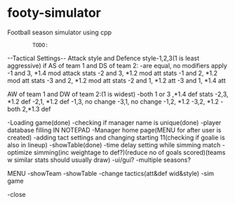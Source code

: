 # footy-simulator
Football season simulator using cpp


            TODO:
--Tactical Settings--
Attack style and Defence style-1,2,3(1 is least aggressive)
if AS of team 1 and DS of team 2:
-are equal, no modifiers apply
-1 and 3, *1.4 mod attack stats
-2 and 3, *1.2 mod att stats
-1 and 2, *1.2 mod att stats
-3 and 2, *1.2 mod att stats
-2 and 1, *1.2 att
-3 and 1, *1.4 att

AW of team 1 and DW of team 2:(1 is widest)
-both 1 or 3 ,*1.4 def stats
-2,3, *1.2 def
-2,1, *1.2 def
-1,3, no change
-3,1, no change
-1,2, *1.2
-3,2, *1.2
-both 2,*1.3 def


-Loading game(done)
-checking if manager name is unique(done)
-player database filling IN NOTEPAD
-Manager home page(MENU for after user is created)
-adding tact settings and changing starting 11(checking if goalie is also in lineup)
-showTable(done)
-time delay setting while simming match
-optimize simming(inc weightage to def?)(reduce no of goals scored)(teams w similar stats should usually draw)
-ui/gui?
-multiple seasons?


MENU
-showTeam
-showTable
-change tactics(att&def wid&style)
-sim game

-close

